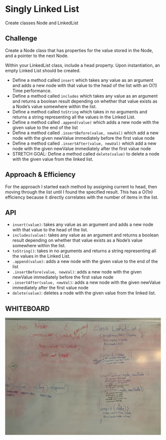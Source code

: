 # Singly Linked List
Create classes Node and LinkedList

## Challenge
Create a Node class that has properties for the value stored in the Node, and a pointer to the next Node.

Within your LinkedList class, include a head property. Upon instantiation, an empty Linked List should be created.
- Define a method called `insert` which takes any value as an argument and adds a new node with that value to the head of the list with an O(1) Time performance.
- Define a method called `includes` which takes any value as an argument and returns a boolean result depending on whether that value exists as a Node’s value somewhere within the list.
- Define a method called `toString` which takes in no arguments and returns a string representing all the values in the Linked List.
- Define a method called `.append(value)` which adds a new node with the given value to the end of the list
- Define a method called `.insertBefore(value, newVal)` which add a new node with the given newValue immediately before the first value node
- Define a method called `.insertAfter(value, newVal)` which add a new node with the given newValue immediately after the first value node
- STRETCH GOAL: Define a method called `delete(value)` to delete a node with the given value from the linked list.

## Approach & Efficiency
For the approach I started each method by assigning current to head, then moving through the list until I found the specified result. This has a O(1n) efficiency because it directly correlates with the number of items in the list.

## API
- `insert(value)`: takes any value as an argument and adds a new node with that value to the head of the list.
- `includes(value)`: takes any value as an argument and returns a boolean result depending on whether that value exists as a Node’s value somewhere within the list.
- `toString()`:  takes in no arguments and returns a string representing all the values in the Linked List.
- `.append(value)`: adds a new node with the given value to the end of the list
- `.insertBefore(value, newVal)`: adds a new node with the given newValue immediately before the first value node
- `.insertAfter(value, newVal)`: adds a new node with the given newValue immediately after the first value node
- `delete(value)`: deletes a node with the given value from the linked list.

## WHITEBOARD

![linked-lists-whiteboard](../../assets/linked-lists-whiteboard.JPG)